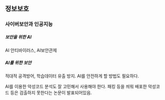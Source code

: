 ## 정보보호

### 사이버보안과 인공지능

##### 보안을 위한 AI

AI 안티바이러스, AI보안관제

##### AI를 위한 보안

적대적 공격방어, 학습데이터 유출 방지. AI를 안전하게 할 방법도 필요하다. 



AI를 이용한 악성코드 분석도 잘 고민해서 사용해야 한다. 패킹 등을 씌워 배포한 악성코드 등은 검출하지 못한다는 논문이 발표되어있음. 

